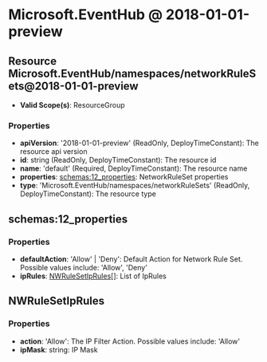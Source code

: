 # Microsoft.EventHub @ 2018-01-01-preview

## Resource Microsoft.EventHub/namespaces/networkRuleSets@2018-01-01-preview
* **Valid Scope(s)**: ResourceGroup
### Properties
* **apiVersion**: '2018-01-01-preview' (ReadOnly, DeployTimeConstant): The resource api version
* **id**: string (ReadOnly, DeployTimeConstant): The resource id
* **name**: 'default' (Required, DeployTimeConstant): The resource name
* **properties**: [schemas:12_properties](#schemas12properties): NetworkRuleSet properties
* **type**: 'Microsoft.EventHub/namespaces/networkRuleSets' (ReadOnly, DeployTimeConstant): The resource type

## schemas:12_properties
### Properties
* **defaultAction**: 'Allow' | 'Deny': Default Action for Network Rule Set. Possible values include: 'Allow', 'Deny'
* **ipRules**: [NWRuleSetIpRules](#nwrulesetiprules)[]: List of IpRules

## NWRuleSetIpRules
### Properties
* **action**: 'Allow': The IP Filter Action. Possible values include: 'Allow'
* **ipMask**: string: IP Mask

